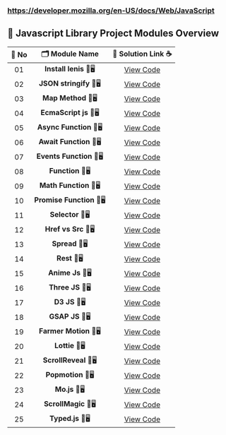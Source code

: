 ### https://developer.mozilla.org/en-US/docs/Web/JavaScript


## 🧩 Javascript Library Project Modules Overview


| 🔢 **No** | 🗂️ **Module Name**                | 🔗 **Solution Link** ☕ |
|:--------:|:----------------------------------:|:----------------------:|
| 01       | **Install lenis** 🎨🖥️                  | [View Code](#) |
| 02       | **JSON stringify** 🎨🖥️                  | [View Code](#) |
| 03       | **Map Method** 🎨🖥️                  | [View Code](#) |
| 04       | **EcmaScript js** 🎨🖥️                  | [View Code](#) |
| 05       | **Async Function** 🎨🖥️                  | [View Code](#) |
| 06       | **Await Function** 🎨🖥️                  | [View Code](#) |
| 07       | **Events Function** 🎨🖥️                  | [View Code](#) |
| 08       | **Function** 🎨🖥️                  | [View Code](#) |
| 09       | **Math Function** 🎨🖥️                  | [View Code](#) |
| 10       | **Promise Function** 🎨🖥️                  | [View Code](#) |
| 11       | **Selector** 🎨🖥️                  | [View Code](#) |
| 12       | **Href vs Src** 🎨🖥️                  | [View Code](#) |
| 13       | **Spread** 🎨🖥️                  | [View Code](#) |
| 14       | **Rest** 🎨🖥️                  | [View Code](#) |
| 15       | **Anime Js** 🎨🖥️                  | [View Code](https://github.com/Sangram03/Hackthons-Ideas-used/blob/main/Frontend/Javascript/Animejs.md) |
| 16       | **Three JS** 🎨🖥️                  | [View Code](#) |
| 17       | **D3 JS** 🎨🖥️                  | [View Code](#) |
| 18       | **GSAP JS** 🎨🖥️                  | [View Code](#) |
| 19       | **Farmer Motion** 🎨🖥️                  | [View Code](#) |
| 20       | **Lottie** 🎨🖥️                  | [View Code](#) |
| 21       | **ScrollReveal** 🎨🖥️                  | [View Code](#) |
| 22       | **Popmotion** 🎨🖥️                  | [View Code](#) |
| 23       | **Mo.js** 🎨🖥️                  | [View Code](#) |
| 24       | **ScrollMagic** 🎨🖥️                  | [View Code](#) |
| 25       | **Typed.js** 🎨🖥️                  | [View Code](#) |

